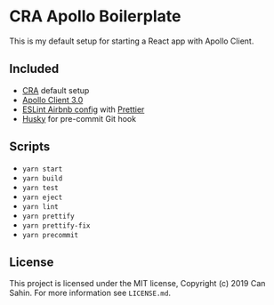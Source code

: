 # CRA Apollo Boilerplate

This is my default setup for starting a React app with Apollo Client.

## Included

- [CRA](https://github.com/facebook/create-react-app) default setup
- [Apollo Client 3.0](https://github.com/apollographql/apollo-client)
- [ESLint Airbnb config](https://airbnb.io/javascript/) with [Prettier](https://prettier.io)
- [Husky](https://github.com/typicode/husky) for pre-commit Git hook

## Scripts

- `yarn start`
- `yarn build`
- `yarn test`
- `yarn eject`
- `yarn lint`
- `yarn prettify`
- `yarn prettify-fix`
- `yarn precommit`

## License

This project is licensed under the MIT license, Copyright (c) 2019 Can Sahin.
For more information see `LICENSE.md`.

